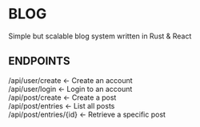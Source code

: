 # BLOG <br>
Simple but scalable blog system written in Rust & React

## ENDPOINTS
/api/user/create <- Create an account<br>
/api/user/login <- Login to an account<br>
/api/post/create <- Create a post<br>
/api/post/entries <- List all posts<br>
/api/post/entries/{id} <- Retrieve a specific post<br>


